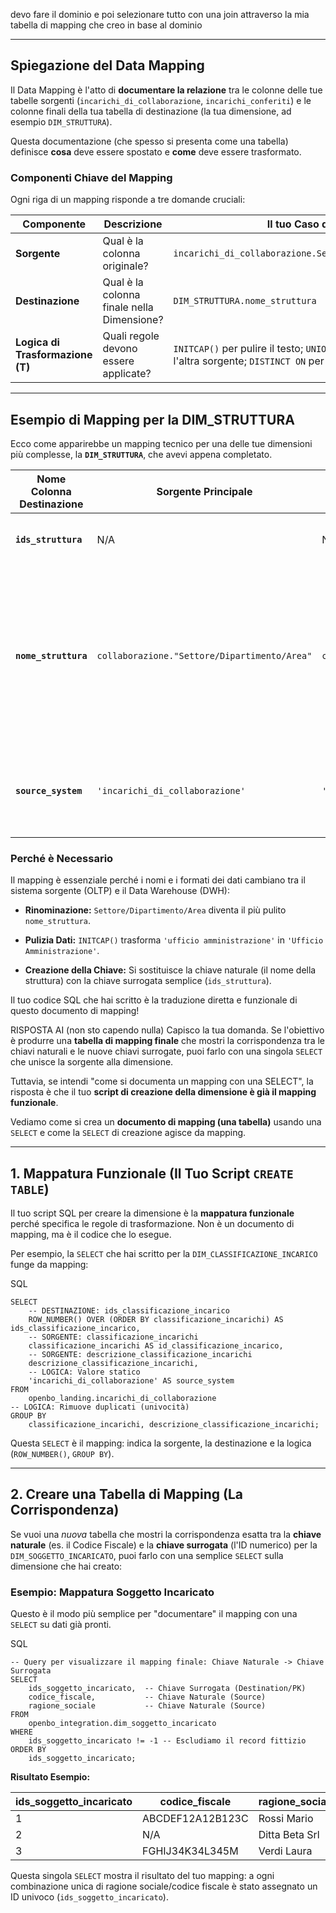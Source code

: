 
devo fare il dominio e poi selezionare tutto con una join attraverso la mia tabella di mapping che creo in base al dominio


---

## Spiegazione del Data Mapping

Il Data Mapping è l'atto di **documentare la relazione** tra le colonne delle tue tabelle sorgenti (`incarichi_di_collaborazione`, `incarichi_conferiti`) e le colonne finali della tua tabella di destinazione (la tua dimensione, ad esempio `DIM_STRUTTURA`).

Questa documentazione (che spesso si presenta come una tabella) definisce **cosa** deve essere spostato e **come** deve essere trasformato.

### Componenti Chiave del Mapping

Ogni riga di un mapping risponde a tre domande cruciali:

|Componente|Descrizione|Il tuo Caso d'Uso|
|---|---|---|
|**Sorgente**|Qual è la colonna originale?|`incarichi_di_collaborazione.Settore/Dipartimento/Area`|
|**Destinazione**|Qual è la colonna finale nella Dimensione?|`DIM_STRUTTURA.nome_struttura`|
|**Logica di Trasformazione (T)**|Quali regole devono essere applicate?|`INITCAP()` per pulire il testo; `UNION ALL` per unire con l'altra sorgente; `DISTINCT ON` per applicare la priorità.|

---

## Esempio di Mapping per la DIM_STRUTTURA

Ecco come apparirebbe un mapping tecnico per una delle tue dimensioni più complesse, la **`DIM_STRUTTURA`**, che avevi appena completato.

|Nome Colonna Destinazione|Sorgente Principale|Sorgente Secondaria|Logica di Trasformazione (T)|
|---|---|---|---|
|**`ids_struttura`**|N/A|N/A|**Chiave Surrogata:** `ROW_NUMBER()` sui dati univoci più **ID Fittizio -1**.|
|**`nome_struttura`**|`collaborazione."Settore/Dipartimento/Area"`|`conferiti.struttura_conferente`|1. **Pulizia:** Applicare `INITCAP()` a entrambe le sorgenti. 2. **Unione:** `UNION ALL` le due sorgenti. 3. **Univocità/Priorità:** Usare `DISTINCT ON` per selezionare la riga da `collaborazione` in caso di nomi identici.|
|**`source_system`**|`'incarichi_di_collaborazione'`|`'incarichi_conferiti'`|Selezionare il valore della sorgente scelta (`collaborazione` o `conferiti`). Se fittizio, impostare a **`'ETL'`**.|

### Perché è Necessario

Il mapping è essenziale perché i nomi e i formati dei dati cambiano tra il sistema sorgente (OLTP) e il Data Warehouse (DWH):

- **Rinominazione:** `Settore/Dipartimento/Area` diventa il più pulito `nome_struttura`.
    
- **Pulizia Dati:** `INITCAP()` trasforma `'ufficio amministrazione'` in `'Ufficio Amministrazione'`.
    
- **Creazione della Chiave:** Si sostituisce la chiave naturale (il nome della struttura) con la chiave surrogata semplice (`ids_struttura`).
    

Il tuo codice SQL che hai scritto è la traduzione diretta e funzionale di questo documento di mapping!

RISPOSTA AI (non sto capendo nulla)
Capisco la tua domanda. Se l'obiettivo è produrre una **tabella di mapping finale** che mostri la corrispondenza tra le chiavi naturali e le nuove chiavi surrogate, puoi farlo con una singola `SELECT` che unisce la sorgente alla dimensione.

Tuttavia, se intendi "come si documenta un mapping con una SELECT", la risposta è che il tuo **script di creazione della dimensione è già il mapping funzionale**.

Vediamo come si crea un **documento di mapping (una tabella)** usando una `SELECT` e come la `SELECT` di creazione agisce da mapping.

---

## 1. Mappatura Funzionale (Il Tuo Script `CREATE TABLE`)

Il tuo script SQL per creare la dimensione è la **mappatura funzionale** perché specifica le regole di trasformazione. Non è un documento di mapping, ma è il codice che lo esegue.

Per esempio, la `SELECT` che hai scritto per la `DIM_CLASSIFICAZIONE_INCARICO` funge da mapping:

SQL

```
SELECT
    -- DESTINAZIONE: ids_classificazione_incarico
    ROW_NUMBER() OVER (ORDER BY classificazione_incarichi) AS ids_classificazione_incarico, 
    -- SORGENTE: classificazione_incarichi
    classificazione_incarichi AS id_classificazione_incarico,
    -- SORGENTE: descrizione_classificazione_incarichi
    descrizione_classificazione_incarichi,
    -- LOGICA: Valore statico
    'incarichi_di_collaborazione' AS source_system
FROM 
    openbo_landing.incarichi_di_collaborazione
-- LOGICA: Rimuove duplicati (univocità)
GROUP BY 
    classificazione_incarichi, descrizione_classificazione_incarichi;
```

Questa `SELECT` è il mapping: indica la sorgente, la destinazione e la logica (`ROW_NUMBER()`, `GROUP BY`).

---

## 2. Creare una Tabella di Mapping (La Corrispondenza)

Se vuoi una _nuova_ tabella che mostri la corrispondenza esatta tra la **chiave naturale** (es. il Codice Fiscale) e la **chiave surrogata** (l'ID numerico) per la `DIM_SOGGETTO_INCARICATO`, puoi farlo con una semplice `SELECT` sulla dimensione che hai creato:

### Esempio: Mappatura Soggetto Incaricato

Questo è il modo più semplice per "documentare" il mapping con una `SELECT` su dati già pronti.

SQL

```
-- Query per visualizzare il mapping finale: Chiave Naturale -> Chiave Surrogata
SELECT
    ids_soggetto_incaricato,  -- Chiave Surrogata (Destination/PK)
    codice_fiscale,           -- Chiave Naturale (Source)
    ragione_sociale           -- Chiave Naturale (Source)
FROM
    openbo_integration.dim_soggetto_incaricato
WHERE
    ids_soggetto_incaricato != -1 -- Escludiamo il record fittizio
ORDER BY
    ids_soggetto_incaricato;
```

**Risultato Esempio:**

|ids_soggetto_incaricato|codice_fiscale|ragione_sociale|
|---|---|---|
|1|ABCDEF12A12B123C|Rossi Mario|
|2|N/A|Ditta Beta Srl|
|3|FGHIJ34K34L345M|Verdi Laura|

Questa singola `SELECT` mostra il risultato del tuo mapping: a ogni combinazione unica di ragione sociale/codice fiscale è stato assegnato un ID univoco (`ids_soggetto_incaricato`).